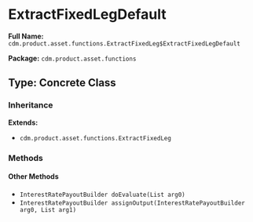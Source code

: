 # ExtractFixedLegDefault

**Full Name:** `cdm.product.asset.functions.ExtractFixedLeg$ExtractFixedLegDefault`

**Package:** `cdm.product.asset.functions`

## Type: Concrete Class

### Inheritance

**Extends:**
- `cdm.product.asset.functions.ExtractFixedLeg`

### Methods

#### Other Methods

- `InterestRatePayoutBuilder doEvaluate(List arg0)`
- `InterestRatePayoutBuilder assignOutput(InterestRatePayoutBuilder arg0, List arg1)`

